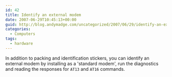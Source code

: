 ```yaml
---
id: 42
title: Identify an external modem
date: 2007-06-29T10:45:13+00:00
guid: http://blog.andymadge.com/uncategorized/2007/06/29/identify-an-external-modem/
categories:
  - Computers
tags:
  - hardware
---
```

In addition to packing and identification stickers, you can identify an external modem by installing as a 'standard modem', run the diagnostics and reading the responses for `AT13` and `AT16` commands.